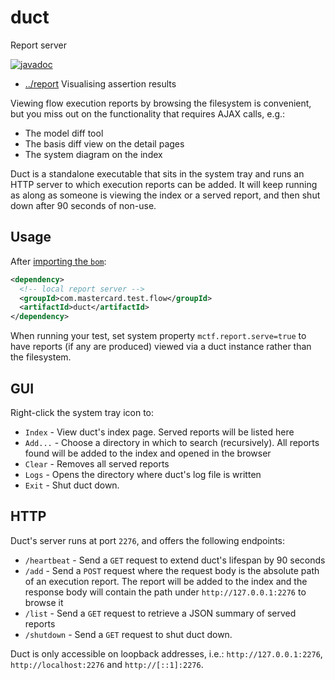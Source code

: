<!-- title start -->

# duct

Report server

[![javadoc](https://javadoc.io/badge2/com.mastercard.test.flow/duct/javadoc.svg)](https://javadoc.io/doc/com.mastercard.test.flow/duct)

 * [../report](..) Visualising assertion results

<!-- title end -->

Viewing flow execution reports by browsing the filesystem is convenient, but you miss out on the functionality that requires AJAX calls, e.g.:
 * The model diff tool
 * The basis diff view on the detail pages
 * The system diagram on the index

Duct is a standalone executable that sits in the system tray and runs an HTTP server to which execution reports can be added.
It will keep running as along as someone is viewing the index or a served report, and then shut down after 90 seconds of non-use.

## Usage

After [importing the `bom`](../../bom):

```xml
<dependency>
  <!-- local report server -->
  <groupId>com.mastercard.test.flow</groupId>
  <artifactId>duct</artifactId>
</dependency>
```

When running your test, set system property `mctf.report.serve=true` to have reports (if any are produced) viewed via a duct instance rather than the filesystem.

## GUI

Right-click the system tray icon to:
 * `Index` - View duct's index page. Served reports will be listed here
 * `Add...` - Choose a directory in which to search (recursively). All reports found will be added to the index and opened in the browser
 * `Clear` - Removes all served reports
 * `Logs` - Opens the directory where duct's log file is written
 * `Exit` - Shut duct down.

## HTTP

Duct's server runs at port `2276`, and offers the following endpoints:

 * `/heartbeat` - Send a `GET` request to extend duct's lifespan by 90 seconds
 * `/add` - Send a `POST` request where the request body is the absolute path of an execution report. The report will be added to the index and the response body will contain the path under `http://127.0.0.1:2276` to browse it
 * `/list` - Send a `GET` request to retrieve a JSON summary of served reports
 * `/shutdown` - Send a `GET` request to shut duct down.

Duct is only accessible on loopback addresses, i.e.: `http://127.0.0.1:2276`, `http://localhost:2276` and `http://[::1]:2276`.
